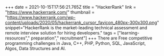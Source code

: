 +++
date = 2021-10-15T17:56:21.765Z
title = "HackerRank"
link = "https://www.hackerrank.com/"
thumbnail = "https://www.hackerrank.com/wp-content/uploads/2020/05/hackerrank_cursor_favicon_480px-300x300.png"
snippet="HackerRank is the market-leading technical assessment and remote interview solution for hiring developers."
tags = ["learning-resources"," preparation"," recruitment"]
+++
There are Free competitive programming challenges in  Java, C++, PHP, Python, SQL, JavaScript, Algos, Data Structures and AI.

